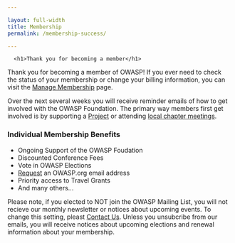 ```yaml
---

layout: full-width
title: Membership
permalink: /membership-success/

---
```



<div style="margin: 0px;">

  <div class="col-sidebar">
    <div class="main-wrapper" style="padding: 0px;">
      <div>

      <h1>Thank you for becoming a member</h1>
<p>Thank you for becoming a member of OWASP! If you ever need to check the status of your membership or change your billing information, you can visit the <a href="/manage-membership">Manage Membership</a> page.</p>

<p>Over the next several weeks you will receive reminder emails of how to get involved with the OWASP Foundation. The primary way members first get involved is by supporting a <a href="/projects">Project</a> or attending <a href="/chapters">local chapter meetings</a>.</p>
  
<h3>Individual Membership Benefits</h3>
<ul>
  <li>Ongoing Support of the OWASP Foudation</li>
  <li>Discounted Conference Fees</li>
  <li>Vote in OWASP Elections</li>
  <li><a href="https://owasporg.atlassian.net/servicedesk/customer/portal/7/group/18/create/72">Request</a> an OWASP.org email address</li>
  <li>Priority access to Travel Grants</li>
  <li>And many others...</li>
</ul>

<p>Please note, if you elected to NOT join the OWASP Mailing List, you will not recieve our monthly newsletter or notices about upcoming events. To change this setting, pleast <a href="https://owasporg.atlassian.net/servicedesk/customer/portal/7/group/18/create/72">Contact Us</a>.  Unless you unsubcribe from our emails, you will receive notices about upcoming elections and renewal information about your membership.  </p>

</div>
      <aside class="sidebar" role="complementary">
        <!-- reserved for future use -->
      </aside>
    </div>
  </div>

</div>



